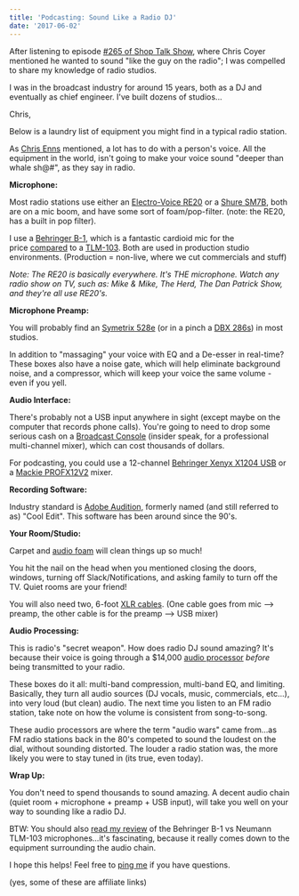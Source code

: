 ```yaml
---
title: 'Podcasting: Sound Like a Radio DJ'
date: '2017-06-02'
---
```


After listening to episode [#265 of Shop Talk Show](http://shoptalkshow.com/episodes/265-on-podcasting/), where Chris Coyer mentioned he wanted to sound "like the guy on the radio"; I was compelled to share my knowledge of radio studios.

I was in the broadcast industry for around 15 years, both as a DJ and eventually as chief engineer. I've built dozens of studios...

Chris,

Below is a laundry list of equipment you might find in a typical radio station.

As [Chris Enns](https://twitter.com/ichris) mentioned, a lot has to do with a person's voice. All the equipment in the world, isn't going to make your voice sound "deeper than whale sh@#", as they say in radio.

**Microphone:**

Most radio stations use either an [Electro-Voice RE20](http://amzn.to/2rz7KOX) or a [Shure SM7B](http://amzn.to/2qJCQEo), both are on a mic boom, and have some sort of foam/pop-filter. (note: the RE20, has a built in pop filter).

I use a [Behringer B-1](http://amzn.to/2rNcRMu), which is a fantastic cardioid mic for the price [compared](https://gregrickaby.com/2013/05/microphone-shootout-behringer-b-1-vs-neumann-tlm-103/) to a [TLM-103](http://amzn.to/2smjYID). Both are used in production studio environments. (Production = non-live, where we cut commercials and stuff)

_Note: The RE20 is basically everywhere. It's THE microphone. Watch any radio show on TV, such as: Mike & Mike, The Herd, The Dan Patrick Show, and they're all use RE20's._

**Microphone Preamp:**

You will probably find an [Symetrix 528e](http://amzn.to/2qK4pgI) (or in a pinch a [DBX 286s](http://amzn.to/2rMNsSZ)) in most studios.

In addition to "massaging" your voice with EQ and a De-esser in real-time? These boxes also have a noise gate, which will help eliminate background noise, and a compressor, which will keep your voice the same volume - even if you yell.

**Audio Interface:**

There's probably not a USB input anywhere in sight (except maybe on the computer that records phone calls). You're going to need to drop some serious cash on a [Broadcast Console](http://broadcast.bswusa.com/search?p=Q&lbc=bsw&uid=158373672&ts=custom&w=*&method=and&view=grid&af=cat3%3abroadcast_broadcastconsoles_consoles%20cat2%3abroadcast_broadcastconsoles%20cat1%3abroadcast%20type%3aproducts) (insider speak, for a professional multi-channel mixer), which can cost thousands of dollars.

For podcasting, you could use a 12-channel [Behringer Xenyx X1204 USB](http://amzn.to/2rznd1E) or a [Mackie PROFX12V2](http://amzn.to/2rNfrlJ) mixer.

**Recording Software:**

Industry standard is [Adobe Audition](https://www.adobe.com/products/audition.html), formerly named (and still referred to as) "Cool Edit". This software has been around since the 90's.

**Your Room/Studio:**

Carpet and [audio foam](http://amzn.to/2rNx5FH) will clean things up so much!

You hit the nail on the head when you mentioned closing the doors, windows, turning off Slack/Notifications, and asking family to turn off the TV. Quiet rooms are your friend!

You will also need two, 6-foot [XLR cables](http://amzn.to/2rzx33y). (One cable goes from mic --> preamp, the other cable is for the preamp --> USB mixer)

**Audio Processing:**

This is radio's "secret weapon". How does radio DJ sound amazing? It's because their voice is going through a $14,000 [audio processor](http://broadcast.bswusa.com/nav/brand/orban%20labs%20inc/0) _before_ being transmitted to your radio.

These boxes do it all: multi-band compression, multi-band EQ, and limiting. Basically, they turn all audio sources (DJ vocals, music, commercials, etc...), into very loud (but clean) audio. The next time you listen to an FM radio station, take note on how the volume is consistent from song-to-song.

These audio processors are where the term "audio wars" came from...as FM radio stations back in the 80's competed to sound the loudest on the dial, without sounding distorted. The louder a radio station was, the more likely you were to stay tuned in (its true, even today).

**Wrap Up:**

You don't need to spend thousands to sound amazing. A decent audio chain (quiet room + microphone + preamp + USB input), will take you well on your way to sounding like a radio DJ.

BTW: You should also [read my review](https://gregrickaby.com/2013/05/microphone-shootout-behringer-b-1-vs-neumann-tlm-103/) of the Behringer B-1 vs Neumann TLM-103 microphones...it's fascinating, because it really comes down to the equipment surrounding the audio chain.

I hope this helps! Feel free to [ping me](https://twitter.com/gregrickaby) if you have questions.

(yes, some of these are affiliate links)
